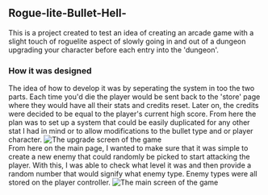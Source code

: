 <h2>Rogue-lite-Bullet-Hell-</h2> 
This is a project created to test an idea of creating an arcade game with a slight touch of roguelite aspect of slowly going in and out of a dungeon upgrading your character before each entry into the 'dungeon'. 

<h3> How it was designed</h3>
The idea of how to develop it was by seperating the system in too the two parts. Each time you'd die the player would be sent back to the 'store' page where they would have all their stats and credits reset. Later on, the credits were decided to be equal to the player's current high score. 
From here the plan was to set up a system that could be easily duplicated for any other stat I had in mind or to allow modifications to the bullet type and or player character. 
<img src="img2.jpg" alt="The upgrade screen of the game">
<br>
From here on the main page, I wanted to make sure that it was simple to create a new enemy that could randomly be picked to start attacking the player. With this, I was able to check what level it was and then provide a random number that would signify what enemy type. Enemy types were all stored on the player controller.
<img src="img2.jpg" alt="The main screen of the game">

